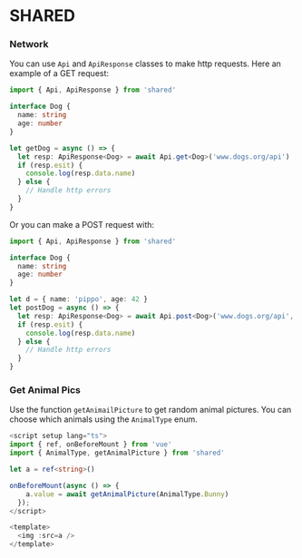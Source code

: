 # SHARED

### Network

You can use `Api` and `ApiResponse` classes to make http requests.
Here an example of a GET request:

```ts
import { Api, ApiResponse } from 'shared'

interface Dog {
  name: string
  age: number
}

let getDog = async () => {
  let resp: ApiResponse<Dog> = await Api.get<Dog>('www.dogs.org/api')
  if (resp.esit) {
    console.log(resp.data.name)
  } else {
    // Handle http errors
  }
}
```

Or you can make a POST request with:

```ts
import { Api, ApiResponse } from 'shared'

interface Dog {
  name: string
  age: number
}

let d = { name: 'pippo', age: 42 }
let postDog = async () => {
  let resp: ApiResponse<Dog> = await Api.post<Dog>('www.dogs.org/api', d)
  if (resp.esit) {
    console.log(resp.data.name)
  } else {
    // Handle http errors
  }
}
```

### Get Animal Pics

Use the function `getAnimailPicture` to get random animal pictures. You can
choose which animals using the `AnimalType` enum.

```ts
<script setup lang="ts">
import { ref, onBeforeMount } from 'vue'
import { AnimalType, getAnimalPicture } from 'shared'

let a = ref<string>()

onBeforeMount(async () => {
    a.value = await getAnimalPicture(AnimalType.Bunny)
  });
</script>

<template>
  <img :src=a />
</template>

```
